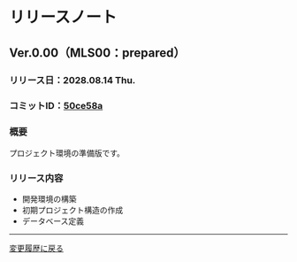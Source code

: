 # リリースノート

## Ver.0.00（MLS00：prepared）

### リリース日：2028.08.14 Thu.

### コミットID：[50ce58a](https://github.com/612-teacher001/jbasic-bendingmachine/commit/50ce58a)

### 概要

プロジェクト環境の準備版です。

### リリース内容

  - 開発環境の構築
  - 初期プロジェクト構造の作成
  - データベース定義


---

[変更履歴に戻る](../change.log.md)